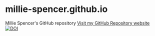 # millie-spencer.github.io
Millie Spencer's GitHub repository
<a href="https://millie-spencer.github.io/">Visit my GitHub Repository website</a>
[![DOI](https://zenodo.org/badge/687148992.svg)](https://zenodo.org/badge/latestdoi/687148992)
